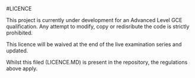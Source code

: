 #LICENCE

This project is currently under development for an Advanced Level GCE qualification. Any attempt to modify, copy or redisribute the code is strictly prohibited.

This licence will be waived at the end of the live examination series and updated.

Whilst this filed (LICENCE.MD) is present in the repository, the regulations above apply.

